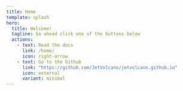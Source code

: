 ```yaml
---
title: Home
template: splash
hero:
  title: Welcome!
  tagline: Go ahead click one of the buttons below
  actions:
    - text: Read the docs
      link: /home/
      icon: right-arrow
    - text: Go to the Github
      link: "https://github.com/JetVolcano/jetvolcano.github.io" 
      icon: external
      variant: minimal
---
```


